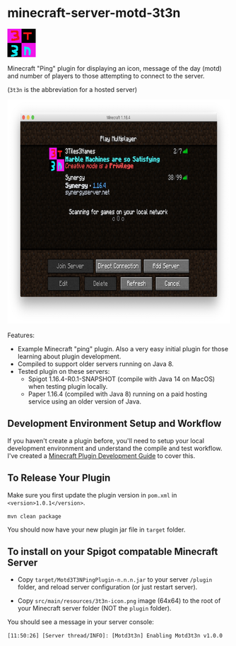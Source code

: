 # minecraft-server-motd-3t3n

<img src="src/main/resources/3t3n-icon.png" width="64" height="64" alt="latest server icon" />

Minecraft "Ping" plugin for displaying an icon, message of the day (motd) and number of players to those attempting to connect to the server.

(`3t3n` is the abbreviation for a hosted server)

<img src="screenshot.png" width="800" height="508" alt="Minecraft Multiplayer Server Dialog" />

Features:

* Example Minecraft "ping" plugin. Also a very easy initial plugin for those learning about plugin development.
* Compiled to support older servers running on Java 8.
* Tested plugin on these servers:
    * Spigot 1.16.4-R0.1-SNAPSHOT (compile with Java 14 on MacOS) when testing plugin locally.
    * Paper 1.16.4 (compiled with Java 8) running on a paid hosting service using an older version of Java.

## Development Environment Setup and Workflow

If you haven't create a plugin before, you'll need to setup your local development environment and understand the compile and test workflow. I've created a [Minecraft Plugin Development Guide](https://gist.github.com/briangershon/7a009cad2a1e11a7b785e8b8bf6ada1a) to cover this.

## To Release Your Plugin

Make sure you first update the plugin version in `pom.xml` in `<version>1.0.1</version>`.

    mvn clean package

You should now have your new plugin jar file in `target` folder.

## To install on your Spigot compatable Minecraft Server

- Copy `target/Motd3T3NPingPlugin-n.n.n.jar` to your server `/plugin` folder, and reload server configuration (or just restart server).

- Copy `src/main/resources/3t3n-icon.png` image (64x64) to the root of your Minecraft server folder (NOT the `plugin` folder).

You should see a message in your server console:

```
[11:50:26] [Server thread/INFO]: [Motd3t3n] Enabling Motd3t3n v1.0.0
```
